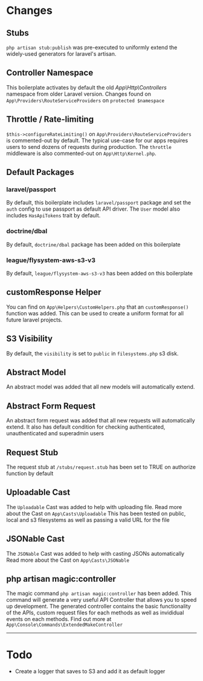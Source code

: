 # Changes

## Stubs
`php artisan stub:publish` was pre-executed to uniformly extend the widely-used generators for laravel's artisan.

## Controller Namespace
This boilerplate activates by default the old *App\Http\Controllers* namespace from older Laravel version.
Changes found on `App\Providers\RouteServiceProviders` on `protected $namespace`

## Throttle / Rate-limiting
`$this->configureRateLimiting()` on `App\Providers\RouteServiceProviders` is commented-out by default. The typical use-case for our apps requires users to send dozens of requests during production. The `throttle` middleware is also commented-out on `App\Http\Kernel.php`.


## Default Packages

### laravel/passport
By default, this boilerplate includes `laravel/passport` package and set the `auth` config to use passport as default API driver. The `User` model also includes `HasApiTokens` trait by default.

### doctrine/dbal
By default, `doctrine/dbal` package has been added on this boilerplate

### league/flysystem-aws-s3-v3
By default, `league/flysystem-aws-s3-v3` has been added on this boilerplate

## customResponse Helper
You can find on `App\Helpers\CustomHelpers.php` that an `customResponse()` function was added. This can be used to create a uniform format for all future laravel projects.

## S3 Visibility
By default, the `visibility` is set to `public` in `filesystems.php` s3 disk.

## Abstract Model
An abstract model was added that all new models will automatically extend.

## Abstract Form Request
An abstract form request was added that all new requests will automatically extend. It also has default condition for checking authenticated, unauthenticated and superadmin users

## Request Stub
The request stub at `/stubs/request.stub` has been set to TRUE on authorize function by default

## Uploadable Cast
The `Uploadable` Cast was added to help with uploading file.
Read more about the Cast on `App\Casts\Uploadable`
This has been tested on public, local and s3 filesystems as well as passing a valid URL for the file

## JSONable Cast
The `JSONable` Cast was added to help with casting JSONs automatically
Read more about the Cast on `App\Casts\JSONable`

## php artisan magic:controller
The magic command `php artisan magic:controller` has been added.
This command will generate a very useful API Controller that allows you to speed up development.
The generated controller contains the basic functionality of the APIs, custom request files for each methods as well as invididual events on each methods.
Find out more at `App\Console\Commands\ExtendedMakeController`

---

# Todo
- Create a logger that saves to S3 and add it as default logger
